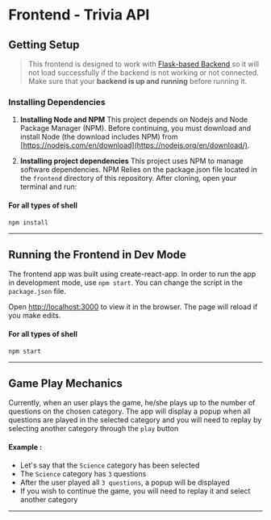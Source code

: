 # Frontend - Trivia API

## Getting Setup

> This frontend is designed to work with [Flask-based Backend](../backend) so it will not load successfully if the backend is not working or not connected. Make sure that your **backend is up and running** before running it.

### Installing Dependencies

1. **Installing Node and NPM**
   This project depends on Nodejs and Node Package Manager (NPM). Before continuing, you must download and install Node (the download includes NPM) from [https://nodejs.com/en/download](https://nodejs.org/en/download/).

2. **Installing project dependencies**
   This project uses NPM to manage software dependencies. NPM Relies on the package.json file located in the `frontend` directory of this repository. After cloning, open your terminal and run:
#### For all types of shell
```shell
npm install
```
---
## Running the Frontend in Dev Mode

The frontend app was built using create-react-app. In order to run the app in development mode, use `npm start`. You can change the script in the `package.json` file.

Open [http://localhost:3000](http://localhost:3000) to view it in the browser. The page will reload if you make edits.
#### For all types of shell
```shell
npm start
```
---
## Game Play Mechanics

Currently, when an user plays the game, he/she plays up to the number of questions on the chosen category. The app will display a popup when all questions are played in the selected category and you will need to replay by selecting another category through the `play` button
#### Example :
- Let's say that the `Science` category has been selected
- The `Science` category has `3` questions
- After the user played all `3 questions`, a popup will be displayed
- If you wish to continue the game, you will need to replay it and select another category
---
